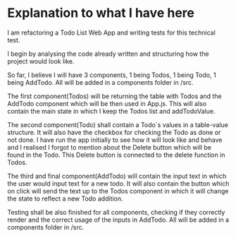 # Explanation to what I have here

I am refactoring a Todo List Web App and writing tests for this technical test.

I begin by analysing the code already written and structuring how the project would look like.

So far, I believe I will have 3 components, 1 being Todos, 1 being Todo, 1 being AddTodo.
All will be added in a components folder in /src.

The first component(Todos) will be returning the table with Todos and the AddTodo component which will be then used in App.js.
This will also contain the main state in which I keep the Todos list and addTodoValue.

The second component(Todo) shall contain a Todo`s values in a table-value structure.
It will also have the checkbox for checking the Todo as done or not done.
I have run the app initially to see how it will look like and behave and I realised I forgot to mention about the Delete button which will be found in the Todo.
This Delete button is connected to the delete function in Todos.

The third and final component(AddTodo) will contain the input text in which the user would input text for a new todo.
It will also contain the button which on click will send the text up to the Todos component in which it will change the state to reflect a new Todo addition.

Testing shall be also finished for all components, checking if they correctly render and the correct usage of the inputs in AddTodo.
All will be added in a components folder in /src.
